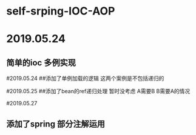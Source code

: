 # self-srping-IOC-AOP
# 2019.05.24
## 简单的ioc 多例实现


#2019.05.24
##添加了单例加载的逻辑 这两个案例是不包括递归的


#2019.05.25
##添加了bean的ref递归处理 暂时没考虑 A需要B  B需要A的情况

#2019.05.27 
## 添加了spring 部分注解运用
